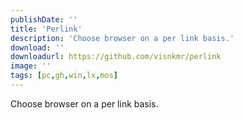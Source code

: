 ```yaml
---
publishDate: ''
title: 'Perlink'
description: 'Choose browser on a per link basis.'
download: ''
downloadurl: https://github.com/visnkmr/perlink
image: ''
tags: [pc,gh,win,lx,mos]
---
```


Choose browser on a per link basis.
